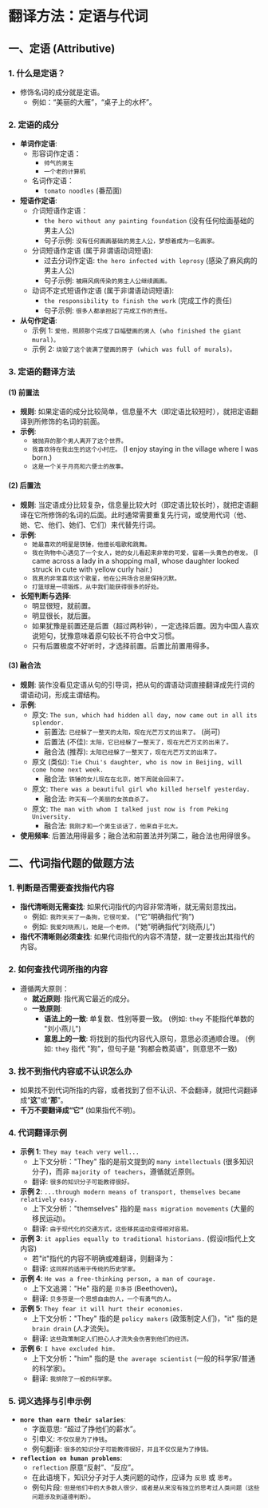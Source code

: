 # 翻译方法：定语与代词
## 一、定语 (Attributive)
### 1. 什么是定语？
* 修饰名词的成分就是定语。
    * 例如：“美丽的大雁”，“桌子上的水杯”。
### 2. 定语的成分
* **单词作定语**:
    * 形容词作定语：
        * `帅气的男生`
        * `一个老的计算机`
    * 名词作定语：
        * `tomato noodles` (番茄面)
* **短语作定语**:
    * 介词短语作定语：
        * `the hero without any painting foundation` (没有任何绘画基础的男主人公)
        * 句子示例: `没有任何画画基础的男主人公，梦想着成为一名画家。`
    * 分词短语作定语 (属于非谓语动词短语):
        * 过去分词作定语: `the hero infected with leprosy` (感染了麻风病的男主人公)
        * 句子示例: `被麻风病传染的男主人公继续画画。`
    * 动词不定式短语作定语 (属于非谓语动词短语):
        * `the responsibility to finish the work` (完成工作的责任)
        * 句子示例: `很多人都承担起了完成工作的责任。`
* **从句作定语**:
    * 示例 1: `爱他，照顾那个完成了巨幅壁画的男人 (who finished the giant mural)。`
    * 示例 2: `烧毁了这个装满了壁画的房子 (which was full of murals)。`
### 3. 定语的翻译方法
#### (1) 前置法
* **规则**: 如果定语的成分比较简单，信息量不大（即定语比较短时），就把定语翻译到所修饰的名词的前面。
* **示例**:
    * `被抛弃的那个男人离开了这个世界。`
    * `我喜欢待在我出生的这个小村庄。` (I enjoy staying in the village where I was born.)
    * `这是一个关于月亮和六便士的故事。`
#### (2) 后置法
* **规则**: 当定语成分比较复杂，信息量比较大时（即定语比较长时），就把定语翻译在它所修饰的名词的后面。此时通常需要重复先行词，或使用代词（他、她、它、他们、她们、它们）来代替先行词。
* **示例**:
    * `她最喜欢的明星是铁锤，他擅长唱歌和跳舞。`
    * `我在购物中心遇见了一个女人，她的女儿看起来非常的可爱，留着一头黄色的卷发。` (I came across a lady in a shopping mall, whose daughter looked struck in cute with yellow curly hair.)
    * `我真的非常喜欢这个歌星，他在公共场合总是保持沉默。`
    * `打篮球是一项锻炼，从中我们能获得很多的好处。`
* **长短判断与选择**:
    * 明显很短，就前置。
    * 明显很长，就后置。
    * 如果犹豫是前置还是后置（超过两秒钟），一定选择后置。因为中国人喜欢说短句，犹豫意味着原句较长不符合中文习惯。
    * 只有后置极度不好听时，才选择前置。后置比前置用得多。
#### (3) 融合法
* **规则**: 装作没看见定语从句的引导词，把从句的谓语动词直接翻译成先行词的谓语动词，形成主谓结构。
* **示例**:
    * 原文: `The sun, which had hidden all day, now came out in all its splendor.`
        * 前置法: `已经躲了一整天的太阳，现在光芒万丈的出来了。` (尚可)
        * 后置法 (不佳): `太阳，它已经躲了一整天了，现在光芒万丈的出来了。`
        * 融合法 (推荐): `太阳已经躲了一整天了，现在光芒万丈的出来了。`
    * 原文 (类似): `Tie Chui's daughter, who is now in Beijing, will come home next week.`
        * 融合法: `铁锤的女儿现在在北京，她下周就会回来了。`
    * 原文: `There was a beautiful girl who killed herself yesterday.`
        * 融合法: `昨天有一个美丽的女孩自杀了。`
    * 原文: `The man with whom I talked just now is from Peking University.`
        * 融合法: `我刚才和一个男生谈话了，他来自于北大。`
* **使用频率**: 后置法用得最多；融合法和前置法并列第二，融合法也用得很多。
## 二、代词指代题的做题方法
### 1. 判断是否需要查找指代内容
* **指代清晰则无需查找**: 如果代词指代的内容非常清晰，就无需刻意找出。
    * 例如: `我昨天买了一条狗，它很可爱。` (“它”明确指代“狗”)
    * 例如: `我爱刘晓燕儿，她是一个老师。` (“她”明确指代“刘晓燕儿”)
* **指代不清晰则必须查找**: 如果代词指代的内容不清楚，就一定要找出其指代的内容。
### 2. 如何查找代词所指的内容
* 遵循两大原则：
    * **就近原则**: 指代离它最近的成分。
    * **一致原则**:
        * **语法上的一致**: 单复数、性别等要一致。 (例如: `they` 不能指代单数的 "刘小燕儿")
        * **意思上的一致**: 将找到的指代内容代入原句，意思必须通顺合理。 (例如: `they` 指代 "狗"，但句子是 "狗都会教英语"，则意思不一致)
### 3. 找不到指代内容或不认识怎么办
* 如果找不到代词所指的内容，或者找到了但不认识、不会翻译，就把代词翻译成“**这**”或“**那**”。
* **千万不要翻译成“它”** (如果指代不明)。
### 4. 代词翻译示例
* **示例 1**: `They may teach very well...`
    * 上下文分析："They" 指的是前文提到的 `many intellectuals` (很多知识分子)，而非 `majority of teachers`，遵循就近原则。
    * 翻译: `很多的知识分子可能教得很好。`
* **示例 2**: `...through modern means of transport, themselves became relatively easy.`
    * 上下文分析："themselves" 指的是 `mass migration movements` (大量的移民运动)。
    * 翻译: `由于现代化的交通方式，这些移民运动变得相对容易。`
* **示例 3**: `it applies equally to traditional historians.` (假设it指代上文内容)
    * 若"it"指代的内容不明确或难翻译，则翻译为：
    * 翻译: `这同样的适用于传统的历史学家。`
* **示例 4**: `He was a free-thinking person, a man of courage.`
    * 上下文追溯："He" 指的是 `贝多芬` (Beethoven)。
    * 翻译: `贝多芬是一个思想自由的人，一个有勇气的人。`
* **示例 5**: `They fear it will hurt their economies.`
    * 上下文分析："They" 指的是 `policy makers` (政策制定人们)，"it" 指的是 `brain drain` (人才流失)。
    * 翻译: `这些政策制定人们担心人才流失会伤害到他们的经济。`
* **示例 6**: `I have excluded him.`
    * 上下文分析："him" 指的是 `the average scientist` (一般的科学家/普通的科学家)。
    * 翻译: `我排除了一般的科学家。`
### 5. 词义选择与引申示例
* **`more than earn their salaries`**:
    * 字面意思: “超过了挣他们的薪水”。
    * 引申义: `不仅仅是为了挣钱`。
    * 例句翻译: `很多的知识分子可能教得很好，并且不仅仅是为了挣钱。`
* **`reflection on human problems`**:
    * `reflection` 原意“反射”、“反应”。
    * 在此语境下，知识分子对于人类问题的动作，应译为 `反思` 或 `思考`。
    * 例句片段: `但是他们中的大多数人很少，或者是从来没有独立的思考过人类问题（这些问题涉及到道德判断）。`